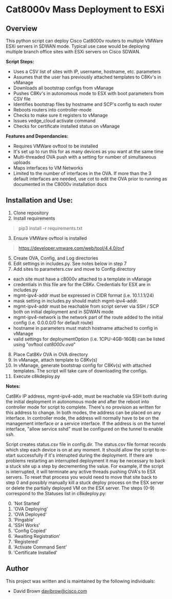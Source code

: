 # Cat8000v Mass Deployment to ESXi

## Overview

This python script can deploy Cisco Cat8000v routers to multiple VMWare ESXi servers in SDWAN mode.  Typical use case would be deploying multiple branch office sites with ESXi servers on Cisco SDWAN.

**Script Steps:**
- Uses a CSV list of sites with IP, username, hostname, etc. parameters
- Assumes that the user has previously attached templates to C8Kv's in vManage
- Downloads all bootstrap configs from vManage
- Pushes C8Kv's in autonomous mode to ESX with boot parameters from CSV file
- Identifies bootstrap files by hostname and SCP's config to each router
- Reboots routers into controller-mode
- Checks to make sure it registers to vManage
- Issues vedge_cloud activate command
- Checks for certificate installed status on vManage

**Features and Dependancies:**
- Requires VMWare ovftool to be installed
- It's set up to run this for as many devices as you want at the same time
- Multi-threaded OVA push with a setting for number of simultaneous uploads
- Maps interfaces to VM Networks
- Limited to the number of interfaces in the OVA.  If more than the 3 default interfaces are needed, use cot to edit the OVA prior to running as documented in the C8000v installation docs

## Installation and Use:
1. Clone repository
2. Install requirements
> pip3 install -r requirements.txt
3. Ensure VMWare ovftool is installed
> https://developer.vmware.com/web/tool/4.4.0/ovf
5. Create OVA, Config, and Log directories
6. Edit settings in includes.py.  See notes below in step 7
7. Add sites to parameters.csv and move to Config directory
  - each site must have a c8000v attached to a template in vManage
  - credentials in this file are for the C8Kv.  Credentials for ESX are in includes.py
  - mgmt-ipv4-addr must be expressed in CIDR format (i.e. 10.1.1.1/24)
  - mask setting in includes.py should match mgmt-ipv4-addr.
  - mgmt-ipv4-addr must be reachable from script server via SSH / SCP both on initial deployment and in SDWAN mode
  - mgmt-ipv4-network is the network part of the route added to the initial config (i.e. 0.0.0.0/0 for default route)
  - hostname in parameters must match hostname attached to config in vManage
  - valid settings for deploymentOption (i.e. 1CPU-4GB-16GB) can be listed using "ovftool *cat8000v.ova*"
8. Place Cat8Kv OVA in OVA directory
9. In vManage, attach template to C8Kv(s)
10. In vManage, generate bootstrap config for C8Kv(s) with attached templates.  The script will take care of downloading the configs.
11. Execute c8kdeploy.py

**Notes:**

Cat8Kv IP address, mgmt-ipv4-addr, must be reachable via SSH both during the initial deployment in autonomous mode and after the reboot into controller mode for script to complete.  There's no provision as written for this address to change.  In both modes, the address can be placed on any interface.  In controller mode, the address will normally have to be on the management interface or a service interface.  If the address is on the tunnel interface, "allow service sshd" must be configured on the tunnel to enable ssh.

Script creates status.csv file in config.dir.  The status.csv file format records which step each device is on at any moment.  It should allow the script to re-start successfully if it's interupted during the deployment.  If there are problems restarting an interrupted deployment it may be necessary to back a stuck site up a step by decrementing the value.  For example, if the script is interrupted, it will terminate any active threads pushing OVA's to ESX servers.  To reset that process you would need to move that site back to step 0 and possibly manually kill a stuck deploy process on the ESX server or delete the partially deployed VM on the ESX server.  The steps (0-9) correspond to the Statuses list in c8kdeploy.py:

0. 'Not Started'
1. 'OVA Deploying'
2. 'OVA Deployed'
3. 'Pingable'
4. 'SSH Works'
5. 'Config Copied'
6. 'Awaiting Registration'
7. 'Registered'
8. 'Activate Command Sent'
9. 'Certificate Installed'

## Author

This project was written and is maintained by the following individuals:

* David Brown <davibrow@cisco.com>
